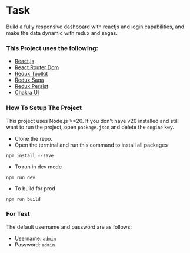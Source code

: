 # Task
Build a fully responsive dashboard with reactjs and login capabilities, and make the data dynamic with redux and sagas.

### This Project uses the following:
- [React.js](https://vite.dev/guide/#scaffolding-your-first-vite-project)
- [React Router Dom](https://reactrouter.com/)
- [Redux Toolkit](https://redux-toolkit.js.org/)
- [Redux Saga](https://redux-saga.js.org/)
- [Redux Persist](https://github.com/rt2zz/redux-persist)
- [Chakra UI](https://www.chakra-ui.com/)

### How To Setup The Project
This project uses Node.js >=20. If you don't have v20 installed and still want to run the project, open ```package.json``` and delete the ```engine``` key.
- Clone the repo.
- Open the terminal and run this command to install all packages
```
npm install --save
```
- To run in dev mode
```
npm run dev
```
- To build for prod
```
npm run build
```

### For Test
The default username and password are as follows:
- Username: ```admin```
- Password: ```admin```
